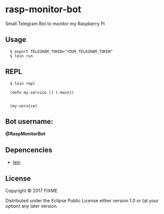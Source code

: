 # rasp-monitor-bot

Small Telegram Bot to monitor my Raspberry Pi

## Usage

```
  $ export TELEGRAM_TOKEN="YOUR_TELEGRAM_TOKEN"
  $ lein run
```

## REPL

```
  $ lein repl

  (defn my-service [] (-main))


  (my-service)
```

## Bot username:
**@RaspMonitorBot**


## Depencencies

- [lein](https://leiningen.org/)

## License

Copyright © 2017 FIXME

Distributed under the Eclipse Public License either version 1.0 or (at
your option) any later version.
